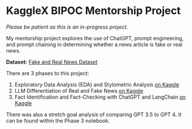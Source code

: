 # KaggleX BIPOC Mentorship Project

_Please be patient as this is an in-progress project._

My mentorship project explores the use of ChatGPT, prompt engineering, and prompt chaining in determining whether a news article is fake or real news. 

__Dataset:__ [Fake and Real News Dataset](https://www.kaggle.com/datasets/clmentbisaillon/fake-and-real-news-dataset)

There are 3 phases to this project:
1. Exploratory Data Analysis (EDA) and Stylometric Analysis [on Kaggle](https://www.kaggle.com/code/liviam/fake-news-aug2023)
2. LLM Differentiation of Real and Fake News [on Kaggle](https://www.kaggle.com/code/liviam/chagpt-classifications)
3. Fact Identification and Fact-Checking with ChatGPT and LangChain [on Kaggle](https://www.kaggle.com/code/liviam/fact-checking-gpt-model-comparisons)

There was also a stretch goal analysis of comparing GPT 3.5 to GPT 4. It can be found within the Phase 3 notebook.
